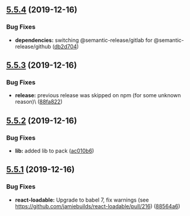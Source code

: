 ## [5.5.4](https://github.com/yeutech-lab/react-loadable/compare/v5.5.3...v5.5.4) (2019-12-16)


### Bug Fixes

* **dependencies:** switching @semantic-release/gitlab for @semantic-release/github ([db2d704](https://github.com/yeutech-lab/react-loadable/commit/db2d704bd8471855917383eff9056c215ffcfd50))

## [5.5.3](https://github.com/yeutech-lab/react-loadable/compare/v5.5.2...v5.5.3) (2019-12-16)


### Bug Fixes

* **release:** previous release was skipped on npm (for some unknown reason)\ ([88fa822](https://github.com/yeutech-lab/react-loadable/commit/88fa82226f56e8da3a2debe6ffab4d7ebde15fd4))

## [5.5.2](https://github.com/yeutech-lab/react-loadable/compare/v5.5.1...v5.5.2) (2019-12-16)


### Bug Fixes

* **lib:** added lib to pack ([ac010b6](https://github.com/yeutech-lab/react-loadable/commit/ac010b6b6b61742c90c00c0537af70c4f154231f))

## [5.5.1](https://github.com/yeutech-lab/react-loadable/compare/v5.5.0...v5.5.1) (2019-12-16)


### Bug Fixes

* **react-loadable:** Upgrade to babel 7, fix warnings (see https://github.com/jamiebuilds/react-loadable/pull/216) ([88564a6](https://github.com/yeutech-lab/react-loadable/commit/88564a6e42bc7bad271531f59c66b8eeca037292))
